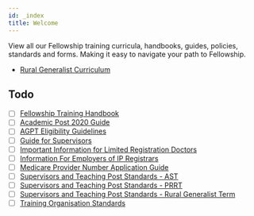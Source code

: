 ```yaml
---
id: _index
title: Welcome
---
```


View all our Fellowship training curricula, handbooks, guides, policies, standards and forms. Making it easy to navigate your path to Fellowship.

- [Rural Generalist Curriculum](/rural-generalist/introduction)

## Todo

- [ ] [Fellowship Training Handbook](/)
- [ ] [Academic Post 2020 Guide]()
- [ ] [AGPT Eligibility Guidelines]()
- [ ] [Guide for Supervisors]()
- [ ] [Important Information for Limited Registration Doctors](/)
- [ ] [Information For Employers of IP Registrars](/)
- [ ] [Medicare Provider Number Application Guide](/)
- [ ] [Supervisors and Teaching Post Standards - AST](/)
- [ ] [Supervisors and Teaching Post Standards - PRRT](/)
- [ ] [Supervisors and Teaching Post Standards - Rural Generalist Term](/)
- [ ] [Training Organisation Standards](/)